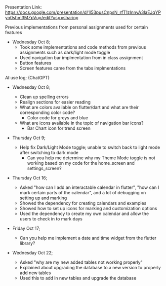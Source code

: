 Presentation Link: https://docs.google.com/presentation/d/1l53pusCnpsN_rfT1zInnvA3laEJqYPyn0shm3MZpVug/edit?usp=sharing

Previous implementations from personal assignments used for certain features
- Wednesday Oct 8;
    - Took some implementations and code methods from previous assignments such as dark/light mode toggle
    - Used navigation bar implmentation from in class assignment
    - Button features 
    - Screen features came from the tabs implmentations

AI use log; (ChatGPT)
- Wednesday Oct 8;
    - Clean up spelling errors
    - Realign sections for easier reading 
    - What are colors available on flutter/dart and what are their corresponding color code?
        - Color code for greys and blue
    - What are icons available in the topic of navigation bar icons?
        - Bar Chart icon for trend screen

- Thursday Oct 9;
    -  Help fix Dark/Light Mode toggle; unable to switch back to light mode after switching to dark mode
        - Can you help me determine why my Theme Mode toggle is not working based on my code for the home_screen and settings_screen?

- Thursday Oct 16;
    - Asked "how can I add an interactable calendar in flutter", "how can I mark certain parts of the calendar", and a lot of debugging on setting up and marking
    - Showed the dependency for creating calendars and examples
    - Showed how to set up icons for marking and customization options
    - Used the dependency to create my own calendar and allow the users to check in to mark days

- Friday Oct 17;
    - Can you help me implement a date and time widget from the flutter library?

- Wednesday Oct 22;
    - Asked "why are my new added tables not working properly"
    - Explained about upgrading the database to a new version to properly add new tables
    - Used this to add in new tables and upgrade the database
    
